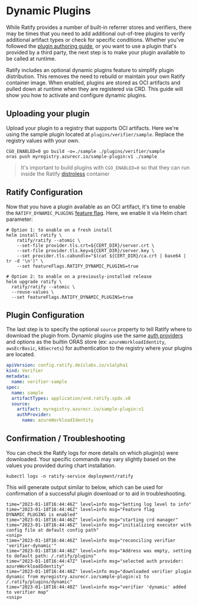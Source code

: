 # Dynamic Plugins

While Ratify provides a number of built-in referrer stores and verifiers, there may be times that you need to add additional out-of-tree plugins to verify additional artifact types or check for specific conditions. Whether you've followed the [plugin authoring guide](./creating-plugins.md), or you want to use a plugin that's provided by a third party, the next step is to make your plugin available to be called at runtime.

Ratify includes an optional dynamic plugins feature to simplify plugin distribution. This removes the need to rebuild or maintain your own Ratify container image. When enabled, plugins are stored as OCI artifacts and pulled down at runtime when they are registered via CRD. This guide will show you how to activate and configure dynamic plugins.

## Uploading your plugin

Upload your plugin to a registry that supports OCI artifacts. Here we're using the sample plugin located at `plugins/verifier/sample`. Replace the registry values with your own.

```shell
CGO_ENABLED=0 go build -o=./sample ./plugins/verifier/sample
oras push myregistry.azurecr.io/sample-plugin:v1 ./sample
```

> It's important to build plugins with `CGO_ENABLED=0` so that they can run inside the Ratify [distroless](https://github.com/GoogleContainerTools/distroless) container

## Ratify Configuration

Now that you have a plugin available as an OCI artifact, it's time to enable the `RATIFY_DYNAMIC_PLUGINS` [feature flag](/docs/reference/usage.md#feature-flags). Here, we enable it via Helm chart parameter:

```shell
# Option 1: to enable on a fresh install
helm install ratify \
    ratify/ratify --atomic \
    --set-file provider.tls.crt=${CERT_DIR}/server.crt \
    --set-file provider.tls.key=${CERT_DIR}/server.key \
    --set provider.tls.cabundle="$(cat ${CERT_DIR}/ca.crt | base64 | tr -d '\n')" \
    --set featureFlags.RATIFY_DYNAMIC_PLUGINS=true

# Option 2: to enable on a previously-installed release
helm upgrade ratify \
  ratify/ratify --atomic \
  --reuse-values \
  --set featureFlags.RATIFY_DYNAMIC_PLUGINS=true
```

## Plugin Configuration

The last step is to specify the optional `source` property to tell Ratify where to download the plugin from. Dynamic plugins use the same [auth providers](/docs/reference/oras-auth-provider.md) and options as the builtin ORAS store (ex: `azureWorkloadIdentity`, `awsEcrBasic`, `k8Secrets`) for authentication to the registry where your plugins are located.

```yaml
apiVersion: config.ratify.deislabs.io/v1alpha1
kind: Verifier
metadata:
  name: verifier-sample
spec:
  name: sample
  artifactTypes: application/vnd.ratify.spdx.v0
  source:
    artifact: myregistry.azurecr.io/sample-plugin:v1
    authProvider:
      name: azureWorkloadIdentity
```

## Confirmation / Troubleshooting

You can check the Ratify logs for more details on which plugin(s) were downloaded. Your specific commands may vary slightly based on the values you provided during chart installation.

```shell
kubectl logs -n ratify-service deployment/ratify
```

This will generate output similar to below, which can be used for confirmation of a successful plugin download or to aid in troubleshooting.

```text
time="2023-01-18T16:44:46Z" level=info msg="Setting log level to info"
time="2023-01-18T16:44:46Z" level=info msg="Feature flag DYNAMIC_PLUGINS is enabled"
time="2023-01-18T16:44:46Z" level=info msg="starting crd manager"
time="2023-01-18T16:44:46Z" level=info msg="initializing executor with config file at default config path"
<snip>
time="2023-01-18T16:44:46Z" level=info msg="reconciling verifier 'verifier-dynamic'"
time="2023-01-18T16:44:46Z" level=info msg="Address was empty, setting to default path: /.ratify/plugins"
time="2023-01-18T16:44:47Z" level=info msg="selected auth provider: azureWorkloadIdentity"
time="2023-01-18T16:44:48Z" level=info msg="downloaded verifier plugin dynamic from myregistry.azurecr.io/sample-plugin:v1 to /.ratify/plugins/dynamic"
time="2023-01-18T16:44:48Z" level=info msg="verifier 'dynamic' added to verifier map"
<snip>
```
